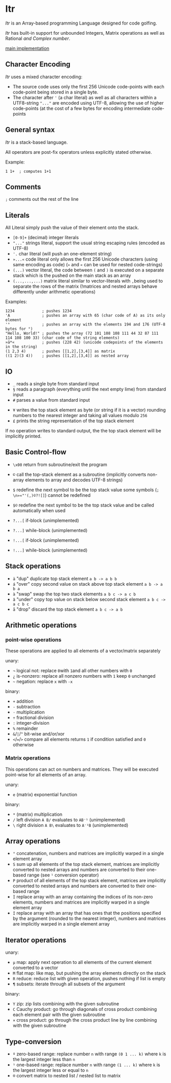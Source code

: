 # Itr

_Itr_ is an Array-based programming Language designed for code golfing.

_Itr_ has built-in support for unbounded Integers, Matrix operations as well as Rational <i>and Complex number</i>.

[main implementation](https://github.com/bsoelch/ItrLang)

## Character Encoding

_Itr_ uses a mixed character encoding:
* The source code uses only the first 256 Unicode code-points with each code-point being stored in a single byte.
* The character after `'` (a char literal) as well as all characters within a UTF8-string `"..."` are encoded using UTF-8, allowing the use of higher code-points (at the cost of a few bytes for encoding intermediate code-points

## General syntax

_Itr_ is a stack-based language.

All operators are post-fix operators unless explicitly stated otherwise.

Example:
```
1 1+  ; computes 1+1
```

## Comments

`;` comments out the rest of the line

## Literals

All Literal simply push the value of their element onto the stack.

* `[0-9]+` (decimal) integer literals
* `"..."`  strings literal, support the usual string escaping rules (encoded as UTF-8)
* `'.`     char literal (will push an one-element string)
* `»...«`  code literal only allows the first 256 Unicode characters (using same encoding as code) (`»` and `«` can be used for nested code-strings)
* `(...)`  vector literal, the code between `(` and `)` is executed on a separate stack which is the pushed on the main stack as an array
* `(...,...,...)` matrix literal similar to vector-literals with `,`being used to separate the rows of the matrix (!matrices and nested arrays behave differently under arithmetic operations)

Examples:
```
1234            ; pushes 1234 
'A              ; pushes an array with 65 (char code of A) as its only element
'°              ; pushes an array with the elements 194 and 176 (UTF-8 bytes for °)
"Hello, World!" ; pushes the array (72 101 108 108 111 44 32 87 111 114 108 100 33) (char code of the string elements)
»ä*«            ; pushes (228 42) (unicode codepoints of the elements in the string)
(1 2,3 4)       ; pushes [[1,2],[3,4]] as matrix 
((1 2)(3 4))    ; pushes [[1,2],[3,4]] as nested array
```

## IO

* `_` reads a single byte from standard input
* `§` reads a paragraph (everything until the next empty lime) from standard input
* `#` parses a value from standard input
<!-- TODO describe parsing rules-->

* `¥` writes the top stack element as byte (or string if it is a vector) rounding numbers to the nearest integer and taking all values modulo `256` 
* `£` prints the string representation of the top stack element

If no operation writes to standard output, the the top stack element will be implicitly printed.

## Basic Control-flow

* `\x00` return from subroutine/exit the program
* `©`    call the top-stack element as a subroutine (implicitly converts non-array elements to array and decodes UTF-8 strings)
* `$`    redefine the next symbol to be the top stack value some symbols (`; \n»«"'(,)©?![]`) cannot be redefined
* `$©`   redefine the next symbol to be the top stack value and be called automatically when used

* `?...[` if-block (unimplemented)
* `?...]` while-block (unimplemented)
* `!...[` if-block (unimplemented)
* `!...]` while-block (unimplemented)

## Stack operations

* `ä` "dup" duplicate top stack element `a b -> a b b`
* `á` "over" copy second value on stack above top stack element `a b -> a b a`
* `à` "swap" swap the top two stack elements `a b c -> a c b`
* `â` "under" copy top value on stack below second stack element `a b c -> a c b c`
* `å` "drop"  discard the top stack element `a b c -> a b`

## Arithmetic operations

### point-wise operations
These operations are applied to all elements of a vector/matrix separately
<!-- TODO describe rules for different parameter sizes-->

unary:

* `¬` logical not: replace `0`with `1`and all other numbers with `0`
* `¿` is-nonzero: replace all nonzero numbers with `1` keep `0` unchanged
* `~` negation: replace `x` with `-x`

binary:

* `+` addition
* `-` subtraction
* `·` multiplication
* `÷` fractional division
* `:` integer-division
* `%` remainder
* `&`/`|`/`^` bit-wise and/or/xor
* `<`/`=`/`>` compare all elements returns `1` if condition satisfied and `0` otherwise

### Matrix operations
This operations can act on numbers and matrices. They will be executed point-wise for all elements of an array.

unary:

* `e` (matrix) exponential function 

binary:

* `*` (matrix) multiplication
* `/` left division `A B/` evaluates to `AB⁻¹` (unimplemented)
* `\` right division `A B\` evaluates to `A⁻¹B` (unimplemented)

## Array operations

* `°` concatenation, numbers and matrices are implicitly warped in a single element array
* `S` sum up all elements of the top stack element, matrices are implicitly converted to nested arrays and numbers are converted to their one-based range (see `¹` conversion operator)
* `P` product of all elements of the top stack element, matrices are implicitly converted to nested arrays and numbers are converted to their one-based range
* `Ì` replace array with an array containing the indices of its non-zero elements, numbers and matrices are implicitly warped in a single element array
* `Í` replace array with an array that has ones that the positions specified by the argument (rounded to the nearest integer), numbers and matrices are implicitly warped in a single element array

## Iterator operations

unary:

* `µ` map: apply next operation to all elements of the current element converted to a vector
* `M` flat map: like map, but pushing the array elements directly on the stack
* `R` reduce: reduce list with given operation, pushes nothing if list is empty
* `¶` subsets: iterate through all subsets of the argument

binary:
* `Y` zip: zip lists combining with the given subroutine
* `C` Cauchy product: go through diagonals of cross product combining each element pair with the given subroutine
* `×` cross product:  go through the cross product line by line  combining with the given subroutine
<!-- TODO describe iterator operations -->

## Type-conversion

* `º` zero-based range: replace number `n` with range `(0 1 ... k)` where `k` is the largest integer less than `n`
* `¹` one-based range: replace number `n` with range `(1 ... k)` where `k` is the largest integer less or equal to `n`
* `®` convert matrix to nested list / nested list to matrix

